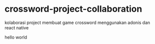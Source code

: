 # crossword-project-collaboration
kolaborasi project membuat game crossword menggunakan adonis dan react native

hello world
